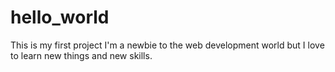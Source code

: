 # hello_world
This is my first project
I'm a newbie to the web development world but I love to learn new things and new skills.
